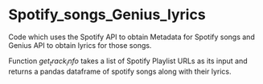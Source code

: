# Spotify_songs_Genius_lyrics
Code which uses the Spotify API to obtain Metadata for Spotify songs and Genius API to obtain lyrics for those songs.

Function $get_track_info$ takes a list of Spotify Playlist URLs as its input and returns a pandas dataframe of spotify songs along with their lyrics.

